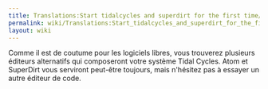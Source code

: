 ```yaml
---
title: Translations:Start tidalcycles and superdirt for the first time/45/fr
permalink: wiki/Translations:Start_tidalcycles_and_superdirt_for_the_first_time/45/fr/
layout: wiki
---
```


Comme il est de coutume pour les logiciels libres, vous trouverez
plusieurs éditeurs alternatifs qui composeront votre système Tidal
Cycles. Atom et SuperDirt vous serviront peut-être toujours, mais
n'hésitez pas à essayer un autre éditeur de code.
